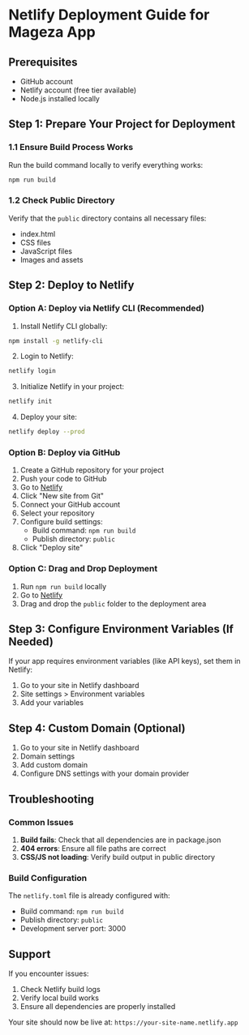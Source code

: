 # Netlify Deployment Guide for Mageza App

## Prerequisites
- GitHub account
- Netlify account (free tier available)
- Node.js installed locally

## Step 1: Prepare Your Project for Deployment

### 1.1 Ensure Build Process Works
Run the build command locally to verify everything works:
```bash
npm run build
```

### 1.2 Check Public Directory
Verify that the `public` directory contains all necessary files:
- index.html
- CSS files
- JavaScript files
- Images and assets

## Step 2: Deploy to Netlify

### Option A: Deploy via Netlify CLI (Recommended)

1. Install Netlify CLI globally:
```bash
npm install -g netlify-cli
```

2. Login to Netlify:
```bash
netlify login
```

3. Initialize Netlify in your project:
```bash
netlify init
```

4. Deploy your site:
```bash
netlify deploy --prod
```

### Option B: Deploy via GitHub

1. Create a GitHub repository for your project
2. Push your code to GitHub
3. Go to [Netlify](https://netlify.com)
4. Click "New site from Git"
5. Connect your GitHub account
6. Select your repository
7. Configure build settings:
   - Build command: `npm run build`
   - Publish directory: `public`
8. Click "Deploy site"

### Option C: Drag and Drop Deployment

1. Run `npm run build` locally
2. Go to [Netlify](https://netlify.com)
3. Drag and drop the `public` folder to the deployment area

## Step 3: Configure Environment Variables (If Needed)

If your app requires environment variables (like API keys), set them in Netlify:
1. Go to your site in Netlify dashboard
2. Site settings > Environment variables
3. Add your variables

## Step 4: Custom Domain (Optional)

1. Go to your site in Netlify dashboard
2. Domain settings
3. Add custom domain
4. Configure DNS settings with your domain provider

## Troubleshooting

### Common Issues

1. **Build fails**: Check that all dependencies are in package.json
2. **404 errors**: Ensure all file paths are correct
3. **CSS/JS not loading**: Verify build output in public directory

### Build Configuration

The `netlify.toml` file is already configured with:
- Build command: `npm run build`
- Publish directory: `public`
- Development server port: 3000

## Support

If you encounter issues:
1. Check Netlify build logs
2. Verify local build works
3. Ensure all dependencies are properly installed

Your site should now be live at: `https://your-site-name.netlify.app`
